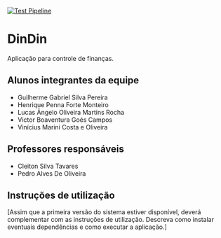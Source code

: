 [![Test Pipeline](https://github.com/ICEI-PUC-Minas-PPLES-TI/plf-es-2022-1-ti5-5104100-DinDin/actions/workflows/test.yml/badge.svg?branch=master)](https://github.com/ICEI-PUC-Minas-PPLES-TI/plf-es-2022-1-ti5-5104100-DinDin/actions/workflows/test.yml)

# DinDin

Aplicação para controle de finanças.

## Alunos integrantes da equipe

* Guilherme Gabriel Silva Pereira
* Henrique Penna Forte Monteiro
* Lucas Ângelo Oliveira Martins Rocha
* Victor Boaventura Goés Campos
* Vinícius Marini Costa e Oliveira

## Professores responsáveis

* Cleiton Silva Tavares
* Pedro Alves De Oliveira

## Instruções de utilização

[Assim que a primeira versão do sistema estiver disponível, deverá complementar com as instruções de utilização. Descreva como instalar eventuais dependências e como executar a aplicação.]
